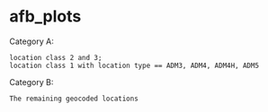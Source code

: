 # afb_plots

Category A: 
    
    location class 2 and 3;
    location class 1 with location type == ADM3, ADM4, ADM4H, ADM5
    

Category B:

    The remaining geocoded locations
    

